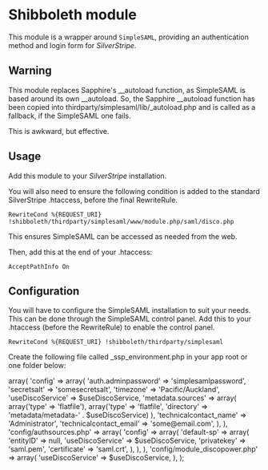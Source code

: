 Shibboleth module
=================

This module is a wrapper around `SimpleSAML`, providing an authentication method and login form for *SilverStripe*.


Warning
--------
This module replaces Sapphire's __autoload function, as SimpleSAML is based
around its own __autoload.  So, the Sapphire __autoload function has been
copied into  thirdparty/simplesaml/lib/_autoload.php and is called as a
fallback, if the SimpleSAML one fails.

This is awkward, but effective.

Usage
-----
Add this module to your *SilverStripe* installation.

You will also need to ensure the following condition is added to the standard SilverStripe .htaccess, before the final RewriteRule.

	RewriteCond %{REQUEST_URI} !shibboleth/thirdparty/simplesaml/www/module.php/saml/disco.php

This ensures SimpleSAML can be accessed as needed from the web.

Then, add this at the end of your .htaccess:

	AcceptPathInfo On

Configuration
-------------

You will have to configure the SimpleSAML installation to suit your needs.
This can be done through the SimpleSAML control panel.
Add this to your .htaccess (before the RewriteRule) to enable the control panel.

	RewriteCond %{REQUEST_URI} !shibboleth/thirdparty/simplesaml

Create the following file called _ssp_environment.php in your app root or one folder below:

<?php

/**
 *
 *	Environment file can be located in app root or one level below.
 *
 **/

// use one of the 3 presetup configurations
$useDiscoService = 'scifed'; // set to 'scifed' / 'incommon' / null

$env = array(
	'config/config.php' => array(
		'config' => array(
			'auth.adminpassword' => 'simplesamlpassword',
			'secretsalt' => 'somesecretsalt',
			'timezone' => 'Pacific/Auckland',	
			'useDiscoService' => $useDiscoService,
			'metadata.sources' => array(
				array('type' => 'flatfile'),
				array('type' => 'flatfile', 'directory' => 'metadata/metadata-' . $useDiscoService)
			),
			'technicalcontact_name' => 'Administrator',
			'technicalcontact_email' => 'some@email.com',
		),
	),
	'config/authsources.php' => array(
		'config' => array(
			'default-sp' => array(
				'entityID' => null,
				'useDiscoService' => $useDiscoService,
				'privatekey' => 'saml.pem',
				'certificate' => 'saml.crt',
			),
		),
	),
	'config/module_discopower.php' => array(
		'useDiscoService' => $useDiscoService,
	),
);
